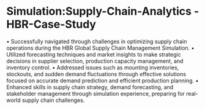 # Simulation:Supply-Chain-Analytics - HBR-Case-Study

•	Successfully navigated through challenges in optimizing supply chain operations during the HBR Global Supply Chain Management Simulation.
•	Utilized forecasting techniques and market insights to make strategic decisions in supplier selection, production capacity management, and inventory control.
•	Addressed issues such as mounting inventories, stockouts, and sudden demand fluctuations through effective solutions focused on accurate demand prediction and efficient production planning.
•	Enhanced skills in supply chain strategy, demand forecasting, and stakeholder management through simulation experience, preparing for real-world supply chain challenges.
